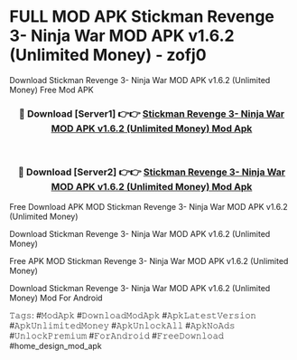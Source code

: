 # FULL MOD APK Stickman Revenge 3- Ninja War MOD APK v1.6.2 (Unlimited Money) - zofj0
Download Stickman Revenge 3- Ninja War MOD APK v1.6.2 (Unlimited Money) Free Mod APK

<div align="center">
<h3>🔴 Download [Server1] 👉👉 <a href="https://apk-comot.site?title=Stickman_Revenge_3-_Ninja_War_MOD_APK_v1.6.2_(Unlimited_Money)">Stickman Revenge 3- Ninja War MOD APK v1.6.2 (Unlimited Money) Mod Apk</a></h3><br>

<h3>🔴 Download [Server2] 👉👉 <a href="https://apk-comot.site?title=Stickman_Revenge_3-_Ninja_War_MOD_APK_v1.6.2_(Unlimited_Money)">Stickman Revenge 3- Ninja War MOD APK v1.6.2 (Unlimited Money) Mod Apk</a></h3>
</div>


Free Download APK MOD Stickman Revenge 3- Ninja War MOD APK v1.6.2 (Unlimited Money)

Download Stickman Revenge 3- Ninja War MOD APK v1.6.2 (Unlimited Money) 

Free APK MOD Stickman Revenge 3- Ninja War MOD APK v1.6.2 (Unlimited Money) 

Download Stickman Revenge 3- Ninja War MOD APK v1.6.2 (Unlimited Money) Mod For Android

𝚃𝚊𝚐𝚜: #𝙼𝚘𝚍𝙰𝚙𝚔 #𝙳𝚘𝚠𝚗𝚕𝚘𝚊𝚍𝙼𝚘𝚍𝙰𝚙𝚔 #𝙰𝚙𝚔𝙻𝚊𝚝𝚎𝚜𝚝𝚅𝚎𝚛𝚜𝚒𝚘𝚗 #𝙰𝚙𝚔𝚄𝚗𝚕𝚒𝚖𝚒𝚝𝚎𝚍𝙼𝚘𝚗𝚎𝚢 #𝙰𝚙𝚔𝚄𝚗𝚕𝚘𝚌𝚔𝙰𝚕𝚕 #𝙰𝚙𝚔𝙽𝚘𝙰𝚍𝚜 #𝚄𝚗𝚕𝚘𝚌𝚔𝙿𝚛𝚎𝚖𝚒𝚞𝚖 #𝙵𝚘𝚛𝙰𝚗𝚍𝚛𝚘𝚒𝚍 #𝙵𝚛𝚎𝚎𝙳𝚘𝚠𝚗𝚕𝚘𝚊𝚍 #home_design_mod_apk